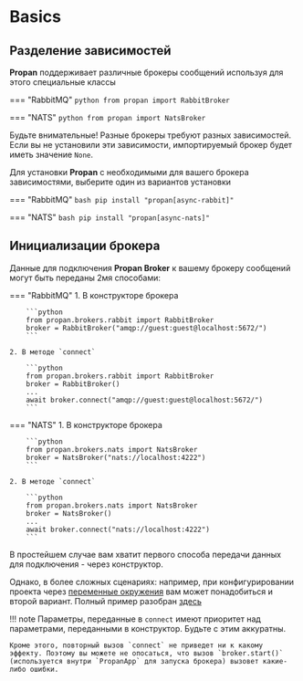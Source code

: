 # Basics

## Разделение зависимостей

**Propan** поддерживает различные брокеры сообщений используя для этого специальные классы

=== "RabbitMQ"
    ```python
    from propan import RabbitBroker
    ```

=== "NATS"
    ```python
    from propan import NatsBroker
    ```

Будьте внимательные! Разные брокеры требуют разных зависимостей. Если вы не установили эти зависимости, импортируемый брокер будет иметь значение `None`.

Для установки **Propan** с необходимыми для вашего брокера зависимостями, выберите один из вариантов установки

=== "RabbitMQ"
    ```bash
    pip install "propan[async-rabbit]"
    ```

=== "NATS"
    ```bash
    pip install "propan[async-nats]"
    ```

## Инициализации брокера

Данные для подключения **Propan Broker** к вашему брокеру сообщений могут быть переданы 2мя способами:

=== "RabbitMQ"
    1. В конструкторе брокера

        ```python
        from propan.brokers.rabbit import RabbitBroker
        broker = RabbitBroker("amqp://guest:guest@localhost:5672/")
        ```

    2. В методе `connect`
    
        ```python
        from propan.brokers.rabbit import RabbitBroker
        broker = RabbitBroker()
        ...
        await broker.connect("amqp://guest:guest@localhost:5672/")
        ```

=== "NATS"
    1. В конструкторе брокера

        ```python
        from propan.brokers.nats import NatsBroker
        broker = NatsBroker("nats://localhost:4222")
        ```

    2. В методе `connect`
    
        ```python
        from propan.brokers.nats import NatsBroker
        broker = NatsBroker()
        ...
        await broker.connect("nats://localhost:4222")
        ```

В простейшем случае вам хватит первого способа передачи данных для подключения - через конструктор.

Однако, в более сложных сценариях: например, при конфигурировании проекта через [переменные окружения](/Propan/2_getting_started/2_cli/#_3) вам может понадобиться и второй вариант. Полный пример разобран [здесь](/Propan/2_getting_started/6_lifespans/#lifespan)

!!! note
    Параметры, переданные в `connect` имеют приоритет над параметрами, переданными в конструктор. Будьте с этим аккуратны.

    Кроме этого, повторный вызов `connect` не приведет ни к какому эффекту. Поэтому вы можете не опосаться, что вызов `broker.start()`
    (используется внутри `PropanApp` для запуска брокера) вызовет какие-либо ошибки.